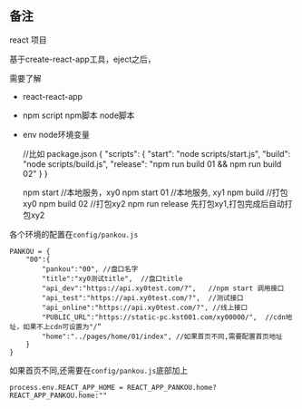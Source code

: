## 备注

react 项目

基于create-react-app工具，eject之后，

需要了解 
- react-react-app 
- npm script  npm脚本 node脚本
- env node环境变量

    
    //比如  package.json
    {
        "scripts": {
                "start": "node scripts/start.js",
                "build": "node scripts/build.js",
                "release": "npm run build 01 && npm run build 02"
        }
    }

    npm start //本地服务，xy0
    npm start 01 //本地服务, xy1
    npm build //打包xy0
    npm build 02 //打包xy2
    npm run release 先打包xy1,打包完成后自动打包xy2
  
各个环境的配置在`config/pankou.js`

    PANKOU = {
        "00":{
            "pankou":"00", //盘口名字                                      
            "title":"xy0测试title",  //盘口title
            "api_dev":"https://api.xy0test.com/?",   //npm start 调用接口
            "api_test":"https://api.xy0test.com/?",  //测试接口
            "api_online":"https://api.xy0test.com/?", //线上接口
            "PUBLIC_URL":"https://static-pc.kst001.com/xy00000/",  //cdn地址，如果不上cdn可设置为"/”
            "home":"../pages/home/01/index", //如果首页不同,需要配置首页地址
        }
    }
    
  如果首页不同,还需要在`config/pankou.js`底部加上
 
    process.env.REACT_APP_HOME = REACT_APP_PANKOU.home?REACT_APP_PANKOU.home:""
    
